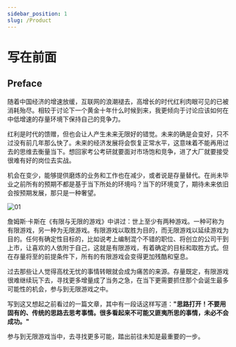 ```yaml
---
sidebar_position: 1
slug: /Product
---
```


# 写在前面

## Preface

随着中国经济的增速放缓，互联网的浪潮褪去，高增长的时代红利肉眼可见的已被消耗殆尽。相较于讨论下一个黄金十年什么时候到来，我更倾向于讨论应该如何在中低增速的存量环境下保持自己的竞争力。

红利是时代的馈赠，但也会让人产生未来无限好的错觉。未来的确是会变好，只不过没有前几年那么快了。未来的经济发展将会恢复正常水平，这意味着不能再用过去的思维去衡量当下。想回家考公考研就要面对市场饱和竞争，进了大厂就要接受很难有好的岗位去实战。

机会在变少，能够提供磨炼的业务和工作也在减少，或者说是存量替代。在尚未毕业之前所有的预期不都是基于当下所处的环境吗？当下的环境变了，期待未来依旧会按预期发展，那只是一种奢望。

![01](/img/intro_images/01.png)

詹姆斯·卡斯在《有限与无限的游戏》中讲过：世上至少有两种游戏。一种可称为有限游戏，另一种为无限游戏。有限游戏以取胜为目的，而无限游戏以延续游戏为目的。任何有确定性目标的，比如说考上编制混个不错的职位、将创立的公司干到上市，让喜欢的人依附于自己，这就是有限游戏，有着确定的目标和取胜方式。但在存量将至的前提条件下，所有的有限游戏会变得更加残酷和窒息。

过去那些让人觉得高枕无忧的事情转眼就会成为痛苦的来源。存量既定，有限游戏很难继续玩下去，寻找更多增量成了当务之急，在当下更需要抓住那个会诞生最多可能性的机会，参与到无限游戏之中。

写到这又想起之前看过的一篇文章，其中有一段话这样写道：**"思路打开！不要用固有的、传统的思路去思考事情。很多看起来不可能又匪夷所思的事情，未必不会成功。"**

参与到无限游戏当中，去寻找更多可能，踏出前往未知是最重要的一步。
